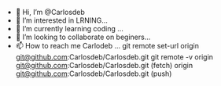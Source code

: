 - 👋 Hi, I’m @Carlosdeb
- 👀 I’m interested in LRNING...
- 🌱 I’m currently learning coding ...
- 💞️ I’m looking to collaborate on beginers...
- 📫 How to reach me Carlodeb ...
git remote set-url origin git@github.com:Carlosdeb/Carlosdeb.git
git remote -v
origin git@github.com:Carlosdeb/Carlosdeb.git (fetch)
origin git@github.com:Carlosdeb/Carlosdeb.git (push)
<!---
Carlosdeb/Carlosdeb is a ✨ special ✨ repository because its `README.md` (this file) appears on your GitHub profile.
You can click the Preview link to take a look at your changes.
--->
